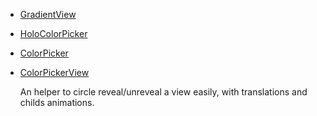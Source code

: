 * [GradientView](https://github.com/lopspower/GradientView)
* [HoloColorPicker](https://github.com/LarsWerkman/HoloColorPicker)
* [ColorPicker](https://github.com/No89757/ColorPicker)
* [ColorPickerView](https://github.com/skydoves/ColorPickerView)

    An helper to circle reveal/unreveal a view easily, with translations and childs animations.